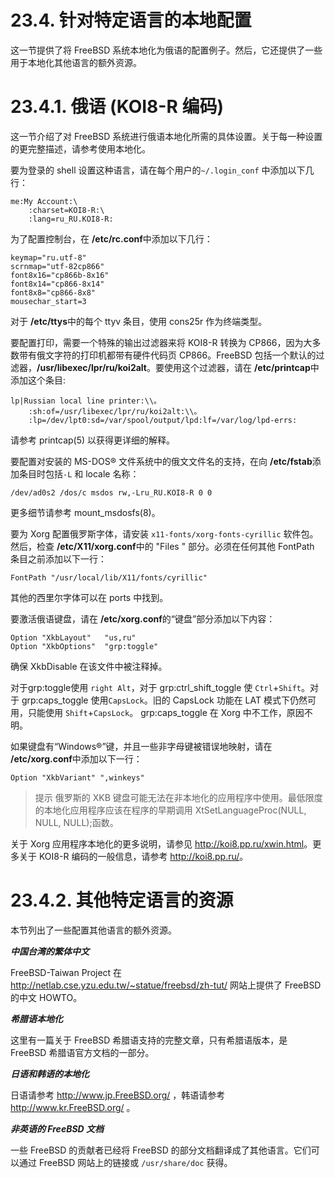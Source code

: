 # 23.4. 针对特定语言的本地配置

这一节提供了将 FreeBSD 系统本地化为俄语的配置例子。然后，它还提供了一些用于本地化其他语言的额外资源。

# 23.4.1. 俄语 (KOI8-R 编码)

这一节介绍了对 FreeBSD 系统进行俄语本地化所需的具体设置。关于每一种设置的更完整描述，请参考使用本地化。

要为登录的 shell 设置这种语言，请在每个用户的`~/.login_conf` 中添加以下几行：
```
me:My Account:\
	:charset=KOI8-R:\
	:lang=ru_RU.KOI8-R:
```
为了配置控制台，在 **/etc/rc.conf**中添加以下几行：
```
keymap="ru.utf-8"
scrnmap="utf-82cp866"
font8x16="cp866b-8x16"
font8x14="cp866-8x14"
font8x8="cp866-8x8"
mousechar_start=3
```
对于 **/etc/ttys**中的每个 ttyv 条目，使用 cons25r 作为终端类型。

要配置打印，需要一个特殊的输出过滤器来将 KOI8-R 转换为 CP866，因为大多数带有俄文字符的打印机都带有硬件代码页 CP866。FreeBSD 包括一个默认的过滤器，**/usr/libexec/lpr/ru/koi2alt**。要使用这个过滤器，请在 **/etc/printcap**中添加这个条目:
```
lp|Russian local line printer:\\。
	:sh:of=/usr/libexec/lpr/ru/koi2alt:\\。
	:lp=/dev/lpt0:sd=/var/spool/output/lpd:lf=/var/log/lpd-errs:
```
请参考 printcap(5) 以获得更详细的解释。

要配置对安装的 MS-DOS® 文件系统中的俄文文件名的支持，在向 **/etc/fstab**添加条目时包括`-L` 和 locale 名称：
```
/dev/ad0s2 /dos/c msdos rw,-Lru_RU.KOI8-R 0 0
```
更多细节请参考 mount_msdosfs(8)。

要为 Xorg 配置俄罗斯字体，请安装 `x11-fonts/xorg-fonts-cyrillic` 软件包。然后，检查 **/etc/X11/xorg.conf**中的 "Files " 部分。必须在任何其他 FontPath 条目之前添加以下一行：
```
FontPath "/usr/local/lib/X11/fonts/cyrillic"
```

其他的西里尔字体可以在 ports 中找到。

要激活俄语键盘，请在 **/etc/xorg.conf**的“键盘”部分添加以下内容：

```
Option "XkbLayout"   "us,ru"
Option "XkbOptions"  "grp:toggle"

```
确保 XkbDisable 在该文件中被注释掉。

对于grp:toggle使用 `right Alt`，对于 grp:ctrl_shift_toggle 使 `Ctrl`+`Shift`。对于 grp:caps_toggle 使用`CapsLock`。旧的 CapsLock 功能在 LAT 模式下仍然可用，只能使用 `Shift`+`CapsLock`。   grp:caps_toggle 在 Xorg 中不工作，原因不明。

如果键盘有“Windows®”键，并且一些非字母键被错误地映射，请在 **/etc/xorg.conf**中添加以下一行：
```
Option "XkbVariant" ",winkeys"
```
>提示
>俄罗斯的 XKB 键盘可能无法在非本地化的应用程序中使用。最低限度的本地化应用程序应该在程序的早期调用 XtSetLanguageProc(NULL, NULL, NULL);函数。

关于 Xorg 应用程序本地化的更多说明，请参见 <http://koi8.pp.ru/xwin.html>。更多关于 KOI8-R 编码的一般信息，请参考 <http://koi8.pp.ru/>。

# 23.4.2. 其他特定语言的资源

本节列出了一些配置其他语言的额外资源。

***中国台湾的繁体中文***

FreeBSD-Taiwan Project 在 <http://netlab.cse.yzu.edu.tw/~statue/freebsd/zh-tut/> 网站上提供了 FreeBSD 的中文 HOWTO。

***希腊语本地化***

这里有一篇关于 FreeBSD 希腊语支持的完整文章，只有希腊语版本，是 FreeBSD 希腊语官方文档的一部分。

***日语和韩语的本地化***

日语请参考 <http://www.jp.FreeBSD.org/> ，韩语请参考 <http://www.kr.FreeBSD.org/> 。

***非英语的 FreeBSD 文档***

一些 FreeBSD 的贡献者已经将 FreeBSD 的部分文档翻译成了其他语言。它们可以通过 FreeBSD 网站上的链接或 `/usr/share/doc` 获得。

